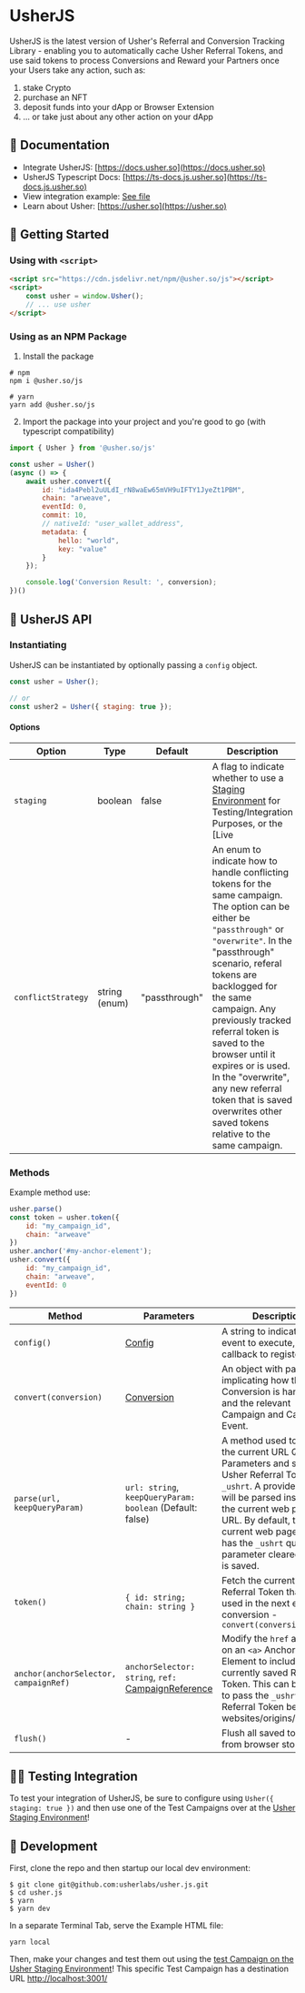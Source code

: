 # UsherJS

UsherJS is the latest version of Usher's Referral and Conversion Tracking Library - enabling you to automatically cache Usher Referral Tokens, and use said tokens to process Conversions and Reward your Partners once your Users take any action, such as:

1. stake Crypto
2. purchase an NFT
3. deposit funds into your dApp or Browser Extension
4. ... or take just about any other action on your dApp

## 📕 Documentation

- Integrate UsherJS: [https://docs.usher.so](https://docs.usher.so)
- UsherJS Typescript Docs: [https://ts-docs.js.usher.so](https://ts-docs.js.usher.so)
- View integration example: [See file](https://github.com/usherlabs/usher.js/blob/master/tools/index.html)
- Learn about Usher: [https://usher.so](https://usher.so)

## 🚀 Getting Started

### Using with `<script>`

```html
<script src="https://cdn.jsdelivr.net/npm/@usher.so/js"></script>
<script>
	const usher = window.Usher();
	// ... use usher
</script>
```

### Using as an NPM Package

1. Install the package

```shell
# npm
npm i @usher.so/js

# yarn
yarn add @usher.so/js
```

2. Import the package into your project and you're good to go (with typescript compatibility)

```javascript
import { Usher } from '@usher.so/js'

const usher = Usher()
(async () => {
	await usher.convert({
		id: "ida4Pebl2uULdI_rN8waEw65mVH9uIFTY1JyeZt1PBM",
		chain: "arweave",
		eventId: 0,
		commit: 10,
		// nativeId: "user_wallet_address",
		metadata: {
			hello: "world",
			key: "value"
		}
	});

	console.log('Conversion Result: ', conversion);
})()
```

## 🦾 UsherJS API

### Instantiating

UsherJS can be instantiated by optionally passing a `config` object.

```javascript
const usher = Usher();

// or
const usher2 = Usher({ staging: true });
```

#### Options

|**Option**|**Type**|**Default**|**Description**
|----------|--------|-----------|---------------
|`staging`|boolean|false|A flag to indicate whether to use a [Staging Environment](https://app.staging.usher.so) for Testing/Integration Purposes, or the [Live |Environment](https://app.usher.so)
|`conflictStrategy`|string (enum)|"passthrough"|An enum to indicate how to handle conflicting tokens for the same campaign. The option can be either be `"passthrough"` or `"overwrite"`. In the "passthrough" scenario, referal tokens are backlogged for the same campaign. Any previously tracked referral token is saved to the browser until it expires or is used. In the "overwrite", any new referral token that is saved overwrites other saved tokens relative to the same campaign.

### Methods

Example method use:

```javascript
usher.parse()
const token = usher.token({
	id: "my_campaign_id",
	chain: "arweave"
})
usher.anchor('#my-anchor-element');
usher.convert({
	id: "my_campaign_id",
	chain: "arweave",
	eventId: 0
})
```

|**Method**|**Parameters**|**Description**
|----------|--------------|----------------------
|`config()`|[Config](https://ts-docs.satellite.usher.so/types/types.Config)|A string to indicate the event to execute, or the callback to register
|`convert(conversion)`|[Conversion](https://ts-docs.satellite.usher.so/types/types.Conversion)|An object with parameters implicating how the Conversion is handled, and the relevant Campaign and Campaign Event.
|`parse(url, keepQueryParam)`| `url: string`, `keepQueryParam: boolean` (Default: false) |A method used to parse the current URL Query Parameters and save the Usher Referral Token `_ushrt`. A provided URL will be parsed instead of the current web page URL. By default, the current web page URL has the `_ushrt` query parameter cleared after it is saved.
|`token()`|`{ id: string; chain: string }`|Fetch the currently saved Referral Token that will be used in the next executed conversion - `convert(conversion)`
|`anchor(anchorSelector, campaignRef)`|`anchorSelector: string`, `ref:` [CampaignReference](https://ts-docs.satellite.usher.so/types/types.CampaignReference)|Modify the `href` attribute on an `<a>` Anchor HTML Element to include the currently saved Referral Token. This can be used to pass the `_ushrt` Referral Token between websites/origins/domains.
|`flush()`|-|Flush all saved tokens from browser storage

## 🧑‍💻 Testing Integration

To test your integration of UsherJS, be sure to configure using `Usher({ staging: true })` and then use one of the Test Campaigns over at the [Usher Staging Environment](https://app.staging.usher.so/)!

## 🐒 Development

First, clone the repo and then startup our local dev environment:

```
$ git clone git@github.com:usherlabs/usher.js.git
$ cd usher.js
$ yarn
$ yarn dev
```

In a separate Terminal Tab, serve the Example HTML file:
```
yarn local
```

Then, make your changes and test them out using the [test Campaign on the Usher Staging Environment](https://app.staging.usher.so/campaign/arweave/ida4Pebl2uULdI_rN8waEw65mVH9uIFTY1JyeZt1PBM)!
This specific Test Campaign has a destination URL [http://localhost:3001/](http://localhost:3001/)
